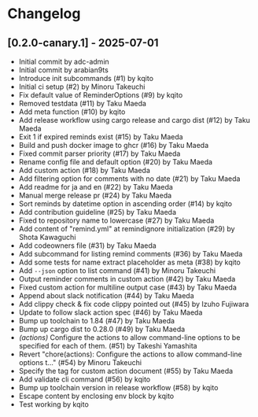 # Changelog

## [0.2.0-canary.1] - 2025-07-01

- Initial commit by adc-admin
- Initial commit by arabian9ts
- Introduce init subcommands (#1) by kqito
- Initial ci setup (#2) by Minoru Takeuchi
- Fix default value of ReminderOptions (#9) by kqito
- Removed testdata (#11) by Taku Maeda
- Add meta function (#10) by kqito
- Add release workflow using cargo release and cargo dist (#12) by Taku Maeda
- Exit 1 if expired reminds exist (#15) by Taku Maeda
- Build and push docker image to ghcr (#16) by Taku Maeda
- Fixed commit parser priority (#17) by Taku Maeda
- Rename config file and default option (#20) by Taku Maeda
- Add custom action (#18) by Taku Maeda
- Add filtering option for comments with no date (#21) by Taku Maeda
- Add readme for ja and en (#22) by Taku Maeda
- Manual merge release pr (#24) by Taku Maeda
- Sort reminds by datetime option in ascending order (#14) by kqito
- Add contribution guideline (#25) by Taku Maeda
- Fixed to repository name to lowercase (#27) by Taku Maeda
- Add content of "remind.yml" at remindignore initialization (#29) by Shota Kawaguchi
- Add codeowners file (#31) by Taku Maeda
- Add subcommand for listing remind comments (#36) by Taku Maeda
- Add some tests for name extract placeholder as meta (#38) by kqito
- Add `--json` option to list command (#41) by Minoru Takeuchi
- Output reminder comments in custom action (#42) by Taku Maeda
- Fixed custom action for multiline output case (#43) by Taku Maeda
- Append about slack notification (#44) by Taku Maeda
- Add clippy check & fix code clippy pointed out (#45) by Izuho Fujiwara
- Update to follow slack action spec (#46) by Taku Maeda
- Bump up toolchain to 1.84 (#47) by Taku Maeda
- Bump up cargo dist to 0.28.0 (#49) by Taku Maeda
- *(actions)* Configure the actions to allow command-line options to be specified for each of them. (#51) by Takeshi Yamashita
- Revert "chore(actions): Configure the actions to allow command-line options t…" (#54) by Minoru Takeuchi
- Specify the tag for custom action document (#55) by Taku Maeda
- Add validate cli command (#56) by kqito
- Bump up toolchain version in release workflow (#58) by kqito
- Escape content by enclosing env block by kqito
- Test working by kqito

<!-- generated by git-cliff -->
